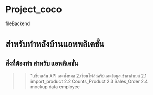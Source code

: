 # Project_coco
fileBackend
# สำหรับทำหลังบ้านแอพพลิเคชั่น 
## สิ่งที่ต้องทำ สำหรับ แอพลิเคชั่น 
>> 1.เขียนเส้น API เองทั้งหมด
>> 2.เขียนไฟล์สคริปเเอดข้อมูลเข้าดาต้าเบส 
>> 2.1 import_product
>> 2.2 Counts_Product
>> 2.3 Sales_Order
>> 2.4 mockup data employee

